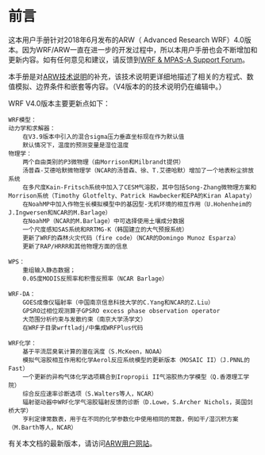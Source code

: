 # 前言

这本用户手册针对2018年6月发布的ARW（ Advanced Research WRF）4.0版本。因为WRF/ARW一直在进一步的开发过程中，所以本用户手册也会不断增加和更新内容。如有任何意见和建议，请反馈到[WRF & MPAS-A Support Forum]( http://forum.mmm.ucar.edu/ )。

本手册是对[ARW技术说明]( http://www.mmm.ucar.edu/wrf/users/docs/arw_v3.pdf )的补充，该技术说明更详细地描述了相关的方程式、数值模拟、边界条件和嵌套等内容。（V4版本的的技术说明仍在编辑中。）

WRF V4.0版本主要更新点如下：

	WRF模型：
	动力学和求解器：
		在V3.9版本中引入的混合sigma压力垂直坐标现在作为默认值
		默认情况下，温度的预测变量是湿位温度
	物理学：
		两个自由类别的P3微物理（由Morrison和Milbrandt提供）
		汤普森-艾德哈默微物理学（NCAR的汤普森、徐、T.艾德哈默）增加了一个地表粉尘排放系统
		在多尺度Kain-Fritsch系统中加入了CESM气溶胶，其中包括Song-Zhang微物理方案和Morrison系统（Timothy Glotfelty、Patrick Hawbecker和EPA的Kiran Alapaty）
		在NoahMP中加入作物生长模拟模型中的基因型-无机环境的相互作用（U.Hohenheim的J.Ingwersen和NCAR的M.Barlage）
		在NoahMP（NCAR的M.Barlage）中可选择使用土壤成分数据
		一个尺度感知SAS系统和RRTMG-K（韩国建立的大气预报系统）
		更新了WRF的森林火灾代码（fire code）（NCAR的Domingo Munoz Esparza）
		更新了RAP/HRRR和其他物理方面的信息

	WPS：
		重组输入静态数据；
		0.05度MODIS反照率和积雪反照率（NCAR Barlage）

	WRF-DA：
		GOES成像仪辐射率（中国南京信息科技大学的C.Yang和NCAR的Z.Liu）
		GPSRO过相位观测算子GPSRO excess phase observation operator
		大范围分析约束与发散约束（南京大学汤学文）
		在WRF子目录wrftladj/中集成WRFPlus代码

	WRF化学：
		基于平流层臭氧计算的潜在涡度（S.McKeen，NOAA）
		模拟气溶胶相互作用和化学Aerol反应系统模型的更新版本（MOSAIC II）（J.PNNL的Fast）
		一个更新的异构气体化学选项耦合到Iropropii II气溶胶热力学模型（Q.香港理工学院）
		综合反应速率诊断选项（S.Walters等人，NCAR）
		辐射驱动器中WRF化学气溶胶辐射反馈的诊断（D.Lowe，S.Archer Nichols，英国剑桥大学）
		亨利定律常数表，用于在不同的化学参数化中使用相同的常数，例如干/湿沉积方案（M.Barth等人，NCAR）

有关本文档的最新版本，请访问[ARW用户网站]( http://www2.mmm.ucar.edu/wrf/users/ )。